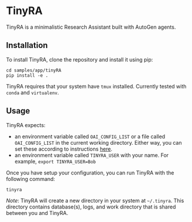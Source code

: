 # TinyRA

TinyRA is a minimalistic Research Assistant built with AutoGen agents.

## Installation

To install TinyRA, clone the repository and install it using pip:

```
cd samples/app/tinyRA
pip install -e .
```

TinyRA requires that your system have `tmux` installed. Currently tested with `conda` and `virtualenv`.

## Usage

TinyRA expects:
- an environment variable called `OAI_CONFIG_LIST` or a file called `OAI_CONFIG_LIST` in the current working directory.
 Either way, you can set these according to instructions [here](https://github.com/microsoft/autogen#quickstart).
- an environment variable called `TINYRA_USER` with your name. For example, `export TINYRA_USER=Bob`

Once you have setup your configuration, you can run TinyRA with the following command:

```
tinyra
```

_Note_: TinyRA will create a new directory in your system at `~/.tinyra`. This directory contains database(s), logs, and work directory that is shared between you and TinyRA.
